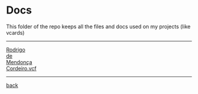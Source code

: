 # Docs
This folder of the repo keeps all the files and docs used on my projects (like vcards)

---------------------------
[Rodrigo](Rodrigo)<br>
[de](de)<br>
[Mendonça](Mendonça)<br>
[Cordeiro.vcf](Cordeiro.vcf)<br>

---------------------------

[back](../)
